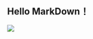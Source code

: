 ##  Hello MarkDown！
![](https://qgt-style.oss-cn-hangzhou.aliyuncs.com/newcoursep4/g1/g1-2-2/tenor.gif)
